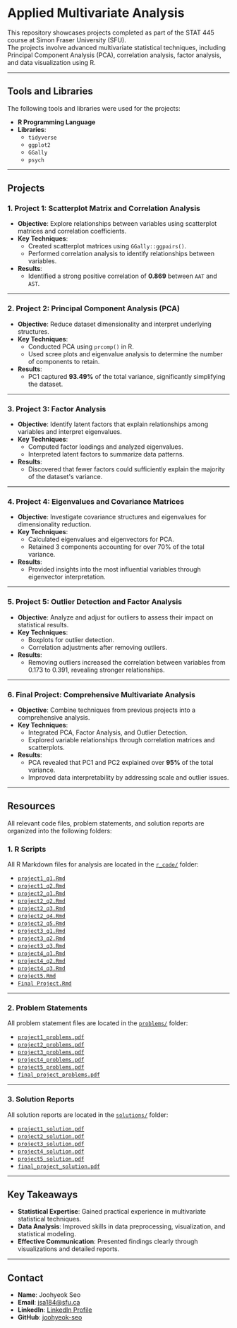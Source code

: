 # Applied Multivariate Analysis
This repository showcases projects completed as part of the STAT 445 course at Simon Fraser University (SFU).  
The projects involve advanced multivariate statistical techniques, including Principal Component Analysis (PCA), correlation analysis, factor analysis, and data visualization using R.

---

## Tools and Libraries
The following tools and libraries were used for the projects:

- **R Programming Language**
- **Libraries**:
  - `tidyverse`
  - `ggplot2`
  - `GGally`
  - `psych`

---

## Projects

### **1. Project 1: Scatterplot Matrix and Correlation Analysis**
- **Objective**: Explore relationships between variables using scatterplot matrices and correlation coefficients.
- **Key Techniques**:
  - Created scatterplot matrices using `GGally::ggpairs()`.
  - Performed correlation analysis to identify relationships between variables.
- **Results**:
  - Identified a strong positive correlation of **0.869** between `AAT` and `AST`.

---

### **2. Project 2: Principal Component Analysis (PCA)**
- **Objective**: Reduce dataset dimensionality and interpret underlying structures.
- **Key Techniques**:
  - Conducted PCA using `prcomp()` in R.
  - Used scree plots and eigenvalue analysis to determine the number of components to retain.
- **Results**:
  - PC1 captured **93.49%** of the total variance, significantly simplifying the dataset.

---

### **3. Project 3: Factor Analysis**
- **Objective**: Identify latent factors that explain relationships among variables and interpret eigenvalues.
- **Key Techniques**:
  - Computed factor loadings and analyzed eigenvalues.
  - Interpreted latent factors to summarize data patterns.
- **Results**:
  - Discovered that fewer factors could sufficiently explain the majority of the dataset's variance.

---

### **4. Project 4: Eigenvalues and Covariance Matrices**
- **Objective**: Investigate covariance structures and eigenvalues for dimensionality reduction.
- **Key Techniques**:
  - Calculated eigenvalues and eigenvectors for PCA.
  - Retained 3 components accounting for over 70% of the total variance.
- **Results**:
  - Provided insights into the most influential variables through eigenvector interpretation.

---

### **5. Project 5: Outlier Detection and Factor Analysis**
- **Objective**: Analyze and adjust for outliers to assess their impact on statistical results.
- **Key Techniques**:
  - Boxplots for outlier detection.
  - Correlation adjustments after removing outliers.
- **Results**:
  - Removing outliers increased the correlation between variables from 0.173 to 0.391, revealing stronger relationships.

---

### **6. Final Project: Comprehensive Multivariate Analysis**
- **Objective**: Combine techniques from previous projects into a comprehensive analysis.
- **Key Techniques**:
  - Integrated PCA, Factor Analysis, and Outlier Detection.
  - Explored variable relationships through correlation matrices and scatterplots.
- **Results**:
  - PCA revealed that PC1 and PC2 explained over **95%** of the total variance.
  - Improved data interpretability by addressing scale and outlier issues.

---

## Resources
All relevant code files, problem statements, and solution reports are organized into the following folders:

### **1. R Scripts**
All R Markdown files for analysis are located in the [`r_code/`](./r_code/) folder:
- [`project1_q1.Rmd`](./r_code/project1_q1.Rmd)
- [`project1_q2.Rmd`](./r_code/project1_q2.Rmd)
- [`project2_q1.Rmd`](./r_code/project2_q1.Rmd)
- [`project2_q2.Rmd`](./r_code/project2_q2.Rmd)
- [`project2_q3.Rmd`](./r_code/project2_q3.Rmd)
- [`project2_q4.Rmd`](./r_code/project2_q4.Rmd)
- [`project2_q5.Rmd`](./r_code/project2_q5.Rmd)
- [`project3_q1.Rmd`](./r_code/project3_q1.Rmd)
- [`project3_q2.Rmd`](./r_code/project3_q2.Rmd)
- [`project3_q3.Rmd`](./r_code/project3_q3.Rmd)
- [`project4_q1.Rmd`](./r_code/project4_q1.Rmd)
- [`project4_q2.Rmd`](./r_code/project4_q2.Rmd)
- [`project4_q3.Rmd`](./r_code/project4_q3.Rmd)
- [`project5.Rmd`](./r_code/project5.Rmd)
- [`Final Project.Rmd`](./r_code/Final%20Project.Rmd)

---

### **2. Problem Statements**
All problem statement files are located in the [`problems/`](./problems/) folder:
- [`project1_problems.pdf`](./problems/project1_problems.pdf)
- [`project2_problems.pdf`](./problems/project2_problems.pdf)
- [`project3_problems.pdf`](./problems/project3_problems.pdf)
- [`project4_problems.pdf`](./problems/project4_problems.pdf)
- [`project5_problems.pdf`](./problems/project5_problems.pdf)
- [`final_project_problems.pdf`](./problems/final_project_problems.pdf)

---

### **3. Solution Reports**
All solution reports are located in the [`solutions/`](./solutions/) folder:
- [`project1_solution.pdf`](./solutions/project1_solution.pdf)
- [`project2_solution.pdf`](./solutions/project2_solution.pdf)
- [`project3_solution.pdf`](./solutions/project3_solution.pdf)
- [`project4_solution.pdf`](./solutions/project4_solution.pdf)
- [`project5_solution.pdf`](./solutions/project5_solution.pdf)
- [`final_project_solution.pdf`](./solutions/final_project_solution.pdf)

---

## Key Takeaways
- **Statistical Expertise**: Gained practical experience in multivariate statistical techniques.
- **Data Analysis**: Improved skills in data preprocessing, visualization, and statistical modeling.
- **Effective Communication**: Presented findings clearly through visualizations and detailed reports.

---

## Contact
- **Name**: Joohyeok Seo  
- **Email**: [jsa184@sfu.ca](mailto:jsa184@sfu.ca)  
- **LinkedIn**: [LinkedIn Profile](https://www.linkedin.com/in/jacky-seo-7657b4251/)  
- **GitHub**: [joohyeok-seo](https://github.com/joohyeok-seo)
